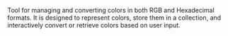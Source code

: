Tool for managing and converting colors in both RGB and Hexadecimal formats. It is designed to represent colors, store them in a collection, and interactively convert or retrieve colors based on user input.
